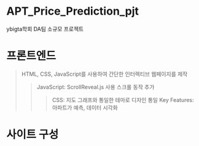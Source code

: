 # APT_Price_Prediction_pjt
ybigta학회 DA팀 소규모 프로젝트

# 프론트엔드
> HTML, CSS, JavaScript를 사용하여 간단한 인터렉티브 웹페이지를 제작
> > JavaScript: ScrollReveal.js 사용 스크롤 동작 추가
> > > CSS: 지도 그래프와 통일한 테마로 디자인 통일
> > > Key Features: 아파트가 예측, 데이터 시각화

# 사이트 구성


